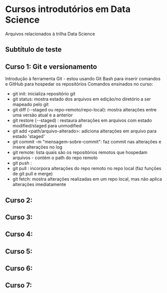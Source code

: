 
# Cursos introdutórios em Data Science  

Arquivos relacionados à trilha Data Science

## Subtítulo de teste

## Curso 1: Git e versionamento

Introdução à ferramenta Git - estou usando Git Bash para inserir comandos e GitHub para hospedar os repositórios
Comandos ensinados no curso:
 - git init: inicializa repositório git
 - git status: mostra estado dos arquivos em edição/no diretório a ser mapeado pelo git
 - git diff (--staged ou repo-remoto/repo-local): mostra alterações entre uma versão atual e a anterior
 - git restore (--staged) <nome-arquivo>: restaura alterações em arquivos com estado modified/staged para unmodified 
 - git add <path/arquivo-alterado>: adiciona alterações em arquivo para estado 'staged'
 - git commit -m "mensagem-sobre-commit": faz commit nas alterações e insere alterações no log
 - git remote: lista quais são os repositórios remotos que hospedam arquivos - contém o path do repo remoto
 - git push <apelido-repo-remoto> <apelido-repo-local>: 
 - git pull <apelido-repo-remoto> <apelido-repo-local>: incorpora alterações do repo remoto no repo local (faz funções de git pull e merge)
 - git fetch: mostra alterações realizadas em um repo local, mas não aplica alterações imediatamente

## Curso 2:

## Curso 3:

## Curso 4:

## Curso 5:

## Curso 6:

## Curso 7:
